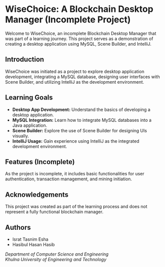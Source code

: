 # WiseChoice: A Blockchain Desktop Manager (Incomplete Project)

Welcome to WiseChoice, an incomplete Blockchain Desktop Manager that was part of a learning journey. This project serves as a demonstration of creating a desktop application using MySQL, Scene Builder, and IntelliJ.

## Introduction

WiseChoice was initiated as a project to explore desktop application development, integrating a MySQL database, designing user interfaces with Scene Builder, and utilizing IntelliJ as the development environment.

## Learning Goals

- **Desktop App Development:** Understand the basics of developing a desktop application.
- **MySQL Integration:** Learn how to integrate MySQL databases into a Java application.
- **Scene Builder:** Explore the use of Scene Builder for designing UIs visually.
- **IntelliJ Usage:** Gain experience using IntelliJ as the integrated development environment.

## Features (Incomplete)

As the project is incomplete, it includes basic functionalities for user authentication, transaction management, and mining initiation.

## Acknowledgements

This project was created as part of the learning process and does not represent a fully functional blockchain manager.

## Authors

- Israt Tasnim Esha
- Hasibul Hasan Hasib

*Department of Computer Science and Engineering*  
*Khulna University of Engineering and Technology*
